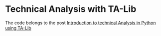 # Technical Analysis with TA-Lib
The code belongs to the post [Introduction to technical Analysis in Python using TA-Lib](http://blog.adnansiddiqi.me/introduction-to-technical-analysis-in-python-using-ta-lib)